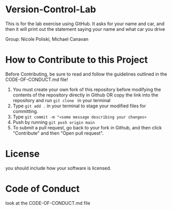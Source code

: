 # Version-Control-Lab
This is for the lab exercise using GitHub. It asks for your name and car, and then it will print out the statement saying your name and what car you drive

Group: Nicole Poliski, Michael Canavan

# How to Contribute to this Project
Before Contributing, be sure to read and follow the guidelines outlined in the CODE-OF-CONDUCT.md file!
1. You must create your own fork of this repository before modifying the contents of the repository directly in Github OR copy the link into the repository and run ```git clone ``` in your terminal
2. Type ``git add .`` in your terminal to stage your modified files for committing. 
3. Type ``git commit -m "<some message describing your changes>``
4. Push by running ``git push origin main``
5. To submit a pull request, go back to your fork in Github, and then click "Contribute" and then "Open pull request".

# License
you should include how your software is licensed.

# Code of Conduct
look at the CODE-OF-CONDUCT.md file
